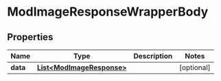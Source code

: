 

# ModImageResponseWrapperBody


## Properties

Name | Type | Description | Notes
------------ | ------------- | ------------- | -------------
**data** | [**List&lt;ModImageResponse&gt;**](ModImageResponse.md) |  |  [optional]



